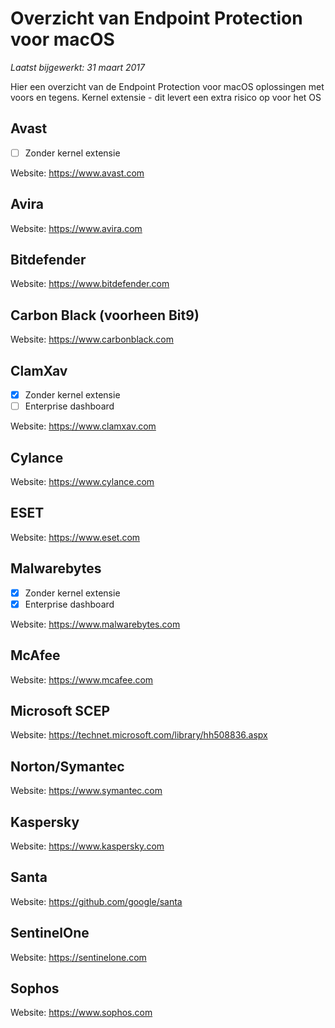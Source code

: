 Overzicht van Endpoint Protection voor macOS
============================================
*Laatst bijgewerkt: 31 maart 2017*

Hier een overzicht van de Endpoint Protection voor macOS oplossingen met voors en tegens.
Kernel extensie - dit levert een extra risico op voor het OS


Avast
-----

* [ ] Zonder kernel extensie

Website: https://www.avast.com

Avira
-----

Website: https://www.avira.com

Bitdefender
-----------

Website: https://www.bitdefender.com


Carbon Black (voorheen Bit9)
-----------------

Website: https://www.carbonblack.com

ClamXav
-------

* [x] Zonder kernel extensie
* [ ] Enterprise dashboard

Website: https://www.clamxav.com

Cylance
-------

Website: https://www.cylance.com

ESET
----

Website: https://www.eset.com

Malwarebytes
------------

* [x] Zonder kernel extensie
* [x] Enterprise dashboard

Website: https://www.malwarebytes.com

McAfee
------

Website: https://www.mcafee.com

Microsoft SCEP
--------------

Website: https://technet.microsoft.com/library/hh508836.aspx

Norton/Symantec
--------

Website: https://www.symantec.com

Kaspersky
---------

Website: https://www.kaspersky.com

Santa
-----

Website: https://github.com/google/santa

SentinelOne
-----------

Website: https://sentinelone.com

Sophos
------

Website: https://www.sophos.com
